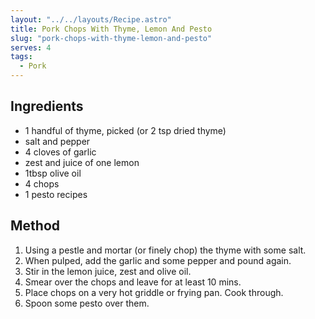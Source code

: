 ```yaml
---
layout: "../../layouts/Recipe.astro"
title: Pork Chops With Thyme, Lemon And Pesto
slug: "pork-chops-with-thyme-lemon-and-pesto"
serves: 4
tags:
  - Pork
---
```


## Ingredients

- 1 handful of thyme, picked (or 2 tsp dried thyme)
- salt and pepper
- 4 cloves of garlic
- zest and juice of one lemon
- 1tbsp olive oil
- 4 chops
- 1 pesto recipes

## Method

1. Using a pestle and mortar (or finely chop) the thyme with some salt. 
1. When pulped, add the garlic and some pepper and pound again. 
1. Stir in the lemon juice, zest and olive oil.
1. Smear over the chops and leave for at least 10 mins.
1. Place chops on a very hot griddle or frying pan. Cook through.
1. Spoon some pesto over them.